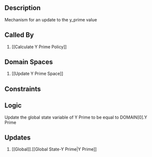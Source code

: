 ## Description

Mechanism for an update to the y_prime value
## Called By
1. [[Calculate Y Prime Policy]]
## Domain Spaces
1. [[Update Y Prime Space]]
## Constraints
## Logic
Update the global state variable of Y Prime to be equal to DOMAIN[0].Y Prime

## Updates

1. [[Global]].[[Global State-Y Prime|Y Prime]]
